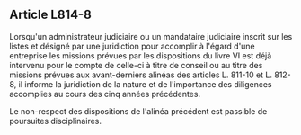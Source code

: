 Article L814-8
----
Lorsqu'un administrateur judiciaire ou un mandataire judiciaire inscrit sur les
listes et désigné par une juridiction pour accomplir à l'égard d'une entreprise
les missions prévues par les dispositions du livre VI est déjà intervenu pour le
compte de celle-ci à titre de conseil ou au titre des missions prévues aux
avant-derniers alinéas des articles L. 811-10 et L. 812-8, il informe la
juridiction de la nature et de l'importance des diligences accomplies au cours
des cinq années précédentes.

Le non-respect des dispositions de l'alinéa précédent est passible de poursuites
disciplinaires.
